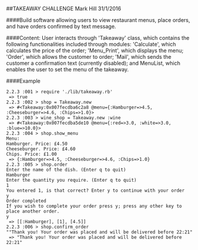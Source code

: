 ##TAKEAWAY CHALLENGE
Mark Hill 31/1/2016

####Build software allowing users to view restaurant menus, place orders, and have orders confirmed by text message.

####Content:
User interacts through 'Takeaway' class, which contains the following functionalities included through modules: 'Calculate', which calculates the price of the order; 'Menu_Print', which displays the menu; 'Order', which allows the customer to order; 'Mail', which sends the customer a confirmation text (currently disabled); and MenuList, which enables the user to set the menu of the takeaway.

####Example

```
2.2.3 :001 > require './lib/takeaway.rb'
 => true
2.2.3 :002 > shop = Takeaway.new
 => #<Takeaway:0x007fecdba6c2a8 @menu={:Hamburger=>4.5, :Cheeseburger=>4.6, :Chips=>1.0}>
2.2.3 :003 > wine_shop = Takeaway.new :wine
 => #<Takeaway:0x007fecdba5de10 @menu={:red=>3.0, :white=>3.0, :blue=>10.0}>
2.2.3 :004 > shop.show_menu
Menu:
Hamburger. Price: £4.50
Cheeseburger. Price: £4.60
Chips. Price: £1.00
 => {:Hamburger=>4.5, :Cheeseburger=>4.6, :Chips=>1.0}
2.2.3 :005 > shop.order
Enter the name of the dish. (Enter q to quit)
Hamburger
Enter the quantity you require. (Enter q to quit)
1
You entered 1, is that correct? Enter y to continue with your order
y
Order completed
If you wish to complete your order press y; press any other key to place another order.
y
 => [[:Hamburger], [1], [4.5]]
2.2.3 :006 > shop.confirm_order
""Thank you! Your order was placed and will be delivered before 22:21"
 => "Thank you! Your order was placed and will be delivered before 22:21" 
```
